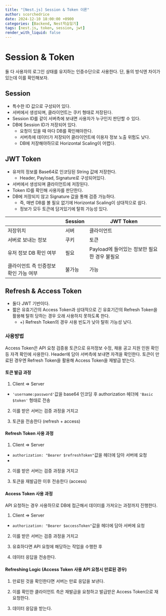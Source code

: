 ```yaml
---
title: "[Nest.js] Session & Token 이론"
author: scorchedrice
date: 2024-12-10 18:00:00 +0900
categories: [Backend, Nest학습일기]
tags: [nest.js, token, session, jwt]
render_with_liquid: false
---
```


# Session & Token

둘 다 사용자의 로그인 상태를 유지하는 인증수단으로 사용한다. 단, 둘의 방식엔 차이가 있는데 이를 확인해보자.

## Session

- 특수한 ID 값으로 구성되어 있다.
- 서버에서 생성되며, 클라이언트는 쿠키 형태로 저장된다.
- Session ID를 같이 서버측에 보내면 사용자가 누구인지 판단할 수 있다.
- DB에 Session ID가 저장되어 있다.
  - 요청이 있을 때 마다 DB를 확인해야한다.
  - 서버측에 데이터가 저장되어 클라이언트에 이용자 정보 노출 위험도 낮다.
  - DB에 저장해야하므로 Horizontal Scaling이 어렵다.

## JWT Token

- 유저의 정보를 Base64로 인코딩된 String 값에 저장한다.
  - Header, Payload, Signature로 구성되어있다.
- 서버에서 생성되며 클라이언트에 저장된다.
- Token ID를 확인해 사용자를 판단한다.
- DB에 저장되지 않고 Signature 값을 통해 검증 가능하다.
  - 즉, 매번 DB를 볼 필요 없기에 Horizontal Scaling이 상대적으로 쉽다.
  - 정보가 모두 토큰에 담겨있기에 탈취 가능성 있다.

|                      | Session | JWT Token                    |
|----------------------|---------|------------------------------|
| 저장위치                 | 서버      | 클라이언트                        |
| 서버로 보내는 정보           | 쿠키      | 토큰                           |
| 유저 정보 DB 확인 여부       | 필요      | Payload에 들어있는 정보만 필요한 경우 불필요 |
| 클라이언트 측 인증정보 확인 가능 여부 | 불가능     | 가능                           |

## Refresh & Access Token

- 둘다 JWT 기반이다.
- 짧은 유효기간의 Access Token과 상대적으로 긴 유효기간의 Refresh Token을 활용해 탈취 당하는 경우 오래 사용하지 못하도록 한다.
  - +) Refresh Token의 경우 사용 빈도가 낮아 탈취 가능성 낮다.

### 사용방법

Access Token은 API 요청 검증용 토큰으로 유저정보 수정, 채용 공고 지원 인원 확인 등 자격 확인에 사용한다. Header에 담아 서버측에 보내면 자격을 확인한다.
토큰이 만료된 경우엔 Refresh Token을 활용해 Access Token을 재발급 받는다.

#### 토큰 발급 과정

1. Client => Server
- `'username:password'`값을 base64 인코딩 후 authorization 헤더에 `'Basic $token'` 형태로 전송

2. 이를 받은 서버는 검증 과정을 거치고

3. 토큰을 전송한다 (refresh + access)

#### Refresh Token 사용 과정

1. Client => Server
- `authorization: "Bearer $refreshToken"`값을 헤더에 담아 서버에 요청
- 
2. 이를 받은 서버는 검증 과정을 거치고

3. 토큰을 재발급한 이후 전송한다 (access)

#### Access Token 사용 과정

API 요청하는 경우 사용하므로 DB에 접근해서 데이터를 가져오는 과정까지 진행한다.

1. Client => Server
- `authorization: "Bearer $accessToken"`값을 헤더에 담아 서버에 요청

2. 이를 받은 서버는 검증 과정을 거치고

3. 유효하다면 API 요청에 해당하는 작업을 수행한 후

4. 데이터 응답을 전송한다.

#### Refreshing Logic (Access Token 사용 API 요청시 만료된 경우)

1. 만료된 것을 확인한다면 서버는 만료 응답을 보낸다.

2. 이를 확인한 클라이언트 측은 재발급을 요청하고 발급받은 Access Token으로 재요청한다.

3. 데이터 응답을 받는다.

